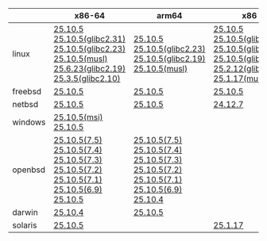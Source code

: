||x86-64|arm64|x86|armv7|ppc64le|armel|
| --- | --- | --- | --- | --- | --- | --- |
|linux|[25.10.5](https://github.com/roswell/sbcl_head/releases/download/25.10.5/sbcl-25.10.5-x86-64-linux-binary.tar.bz2)<br />[25.10.5(glibc2.31)](https://github.com/roswell/sbcl_head/releases/download/25.10.5/sbcl-25.10.5-x86-64-linux-glibc2.31-binary.tar.bz2)<br />[25.10.5(glibc2.23)](https://github.com/roswell/sbcl_head/releases/download/25.10.5/sbcl-25.10.5-x86-64-linux-glibc2.23-binary.tar.bz2)<br />[25.10.5(musl)](https://github.com/roswell/sbcl_head/releases/download/25.10.5/sbcl-25.10.5-x86-64-linux-musl-binary.tar.bz2)<br />[25.6.23(glibc2.19)](https://github.com/roswell/sbcl_head/releases/download/25.6.23/sbcl-25.6.23-x86-64-linux-glibc2.19-binary.tar.bz2)<br />[25.3.5(glibc2.10)](https://github.com/roswell/sbcl_head/releases/download/25.3.5/sbcl-25.3.5-x86-64-linux-glibc2.10-binary.tar.bz2)<br />|[25.10.5](https://github.com/roswell/sbcl_head/releases/download/25.10.5/sbcl-25.10.5-arm64-linux-binary.tar.bz2)<br />[25.10.5(glibc2.23)](https://github.com/roswell/sbcl_head/releases/download/25.10.5/sbcl-25.10.5-arm64-linux-glibc2.23-binary.tar.bz2)<br />[25.10.5(glibc2.19)](https://github.com/roswell/sbcl_head/releases/download/25.10.5/sbcl-25.10.5-arm64-linux-glibc2.19-binary.tar.bz2)<br />[25.10.5(musl)](https://github.com/roswell/sbcl_head/releases/download/25.10.5/sbcl-25.10.5-arm64-linux-musl-binary.tar.bz2)<br />|[25.10.5](https://github.com/roswell/sbcl_head/releases/download/25.10.5/sbcl-25.10.5-x86-linux-binary.tar.bz2)<br />[25.10.5(glibc2.31)](https://github.com/roswell/sbcl_head/releases/download/25.10.5/sbcl-25.10.5-x86-linux-glibc2.31-binary.tar.bz2)<br />[25.10.5(glibc2.23)](https://github.com/roswell/sbcl_head/releases/download/25.10.5/sbcl-25.10.5-x86-linux-glibc2.23-binary.tar.bz2)<br />[25.10.5(glibc2.19)](https://github.com/roswell/sbcl_head/releases/download/25.10.5/sbcl-25.10.5-x86-linux-glibc2.19-binary.tar.bz2)<br />[25.2.12(glibc2.10)](https://github.com/roswell/sbcl_head/releases/download/25.2.12/sbcl-25.2.12-x86-linux-glibc2.10-binary.tar.bz2)<br />[25.1.17(musl)](https://github.com/roswell/sbcl_head/releases/download/25.1.17/sbcl-25.1.17-x86-linux-musl-binary.tar.bz2)<br />|[25.10.4](https://github.com/roswell/sbcl_head/releases/download/25.10.4/sbcl-25.10.4-armv7-linux-binary.tar.bz2)<br />|[25.9.11](https://github.com/roswell/sbcl_head/releases/download/25.9.11/sbcl-25.9.11-ppc64le-linux-binary.tar.bz2)<br />[25.9.11(glibc2.23)](https://github.com/roswell/sbcl_head/releases/download/25.9.11/sbcl-25.9.11-ppc64le-linux-glibc2.23-binary.tar.bz2)<br />[25.9.11(glibc2.19)](https://github.com/roswell/sbcl_head/releases/download/25.9.11/sbcl-25.9.11-ppc64le-linux-glibc2.19-binary.tar.bz2)<br />|[25.1.17](https://github.com/roswell/sbcl_head/releases/download/25.1.17/sbcl-25.1.17-armel-linux-binary.tar.bz2)<br />|
|freebsd|[25.10.5](https://github.com/roswell/sbcl_head/releases/download/25.10.5/sbcl-25.10.5-x86-64-freebsd-binary.tar.bz2)<br />|[25.10.5](https://github.com/roswell/sbcl_head/releases/download/25.10.5/sbcl-25.10.5-arm64-freebsd-binary.tar.bz2)<br />|[25.10.5](https://github.com/roswell/sbcl_head/releases/download/25.10.5/sbcl-25.10.5-x86-freebsd-binary.tar.bz2)<br />||||
|netbsd|[25.10.5](https://github.com/roswell/sbcl_head/releases/download/25.10.5/sbcl-25.10.5-x86-64-netbsd-binary.tar.bz2)<br />|[25.10.5](https://github.com/roswell/sbcl_head/releases/download/25.10.5/sbcl-25.10.5-arm64-netbsd-binary.tar.bz2)<br />|[24.12.7](https://github.com/roswell/sbcl_head/releases/download/24.12.7/sbcl-24.12.7-x86-netbsd-binary.tar.bz2)<br />||||
|windows|[25.10.5(msi)](https://github.com/roswell/sbcl_head/releases/download/25.10.5/sbcl-25.10.5-x86-64-windows-binary.msi)<br />[25.10.5](https://github.com/roswell/sbcl_head/releases/download/25.10.5/sbcl-25.10.5-x86-64-windows-binary.tar.bz2)<br />||||||
|openbsd|[25.10.5(7.5)](https://github.com/roswell/sbcl_head/releases/download/25.10.5/sbcl-25.10.5-x86-64-openbsd-7.5-binary.tar.bz2)<br />[25.10.5(7.4)](https://github.com/roswell/sbcl_head/releases/download/25.10.5/sbcl-25.10.5-x86-64-openbsd-7.4-binary.tar.bz2)<br />[25.10.5(7.3)](https://github.com/roswell/sbcl_head/releases/download/25.10.5/sbcl-25.10.5-x86-64-openbsd-7.3-binary.tar.bz2)<br />[25.10.5(7.2)](https://github.com/roswell/sbcl_head/releases/download/25.10.5/sbcl-25.10.5-x86-64-openbsd-7.2-binary.tar.bz2)<br />[25.10.5(7.1)](https://github.com/roswell/sbcl_head/releases/download/25.10.5/sbcl-25.10.5-x86-64-openbsd-7.1-binary.tar.bz2)<br />[25.10.5(6.9)](https://github.com/roswell/sbcl_head/releases/download/25.10.5/sbcl-25.10.5-x86-64-openbsd-6.9-binary.tar.bz2)<br />[25.10.5](https://github.com/roswell/sbcl_head/releases/download/25.10.5/sbcl-25.10.5-x86-64-openbsd-binary.tar.bz2)<br />|[25.10.5(7.5)](https://github.com/roswell/sbcl_head/releases/download/25.10.5/sbcl-25.10.5-arm64-openbsd-7.5-binary.tar.bz2)<br />[25.10.5(7.4)](https://github.com/roswell/sbcl_head/releases/download/25.10.5/sbcl-25.10.5-arm64-openbsd-7.4-binary.tar.bz2)<br />[25.10.5(7.3)](https://github.com/roswell/sbcl_head/releases/download/25.10.5/sbcl-25.10.5-arm64-openbsd-7.3-binary.tar.bz2)<br />[25.10.5(7.2)](https://github.com/roswell/sbcl_head/releases/download/25.10.5/sbcl-25.10.5-arm64-openbsd-7.2-binary.tar.bz2)<br />[25.10.5(7.1)](https://github.com/roswell/sbcl_head/releases/download/25.10.5/sbcl-25.10.5-arm64-openbsd-7.1-binary.tar.bz2)<br />[25.10.5(6.9)](https://github.com/roswell/sbcl_head/releases/download/25.10.5/sbcl-25.10.5-arm64-openbsd-6.9-binary.tar.bz2)<br />[25.10.4](https://github.com/roswell/sbcl_head/releases/download/25.10.4/sbcl-25.10.4-arm64-openbsd-binary.tar.bz2)<br />|||||
|darwin|[25.10.4](https://github.com/roswell/sbcl_head/releases/download/25.10.4/sbcl-25.10.4-x86-64-darwin-binary.tar.bz2)<br />|[25.10.5](https://github.com/roswell/sbcl_head/releases/download/25.10.5/sbcl-25.10.5-arm64-darwin-binary.tar.bz2)<br />|||||
|solaris|[25.10.5](https://github.com/roswell/sbcl_head/releases/download/25.10.5/sbcl-25.10.5-x86-64-solaris-binary.tar.bz2)<br />||[25.1.17](https://github.com/roswell/sbcl_head/releases/download/25.1.17/sbcl-25.1.17-x86-solaris-binary.tar.bz2)<br />||||
